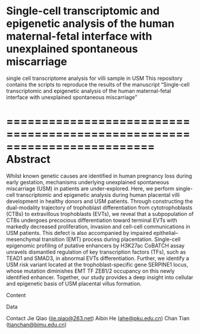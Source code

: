 # Single-cell transcriptomic and epigenetic analysis of the human maternal-fetal interface with unexplained spontaneous miscarriage 
single cell transcriptome analysis  for villi sample in USM
This repository contains the scripts to reproduce the results of the manuscript “Single-cell transcriptomic and epigenetic analysis of the human maternal-fetal interface with unexplained spontaneous miscarriage”

=========================================================================
Abstract
=========================================================================
Whilst known genetic causes are identified in human pregnancy loss during early gestation, mechanisms underlying unexplained spontaneous miscarriage (USM) in patients are under-explored. Here, we perform single-cell transcriptomic and epigenetic analysis during human placental villi development in healthy donors and USM patients. Through constructing the dual-modality trajectory of trophoblast differentiation from cytotrophoblasts (CTBs) to extravillous trophoblasts (EVTs), we reveal that a subpopulation of CTBs undergoes precocious differentiation toward terminal EVTs with markedly decreased proliferation, invasion and cell-cell communications in USM patients. This defect is also accompanied by impaired epithelial–mesenchymal transition (EMT) process during placentation. Single-cell epigenomic profiling of putative enhancers by H3K27ac CoBATCH assay unravels dismantled regulation of key transcription factors (TFs), such as TEAD1 and SMAD3, in abnormal EVTs differentiation. Further, we identify a USM risk variant located at the trophoblast-specific gene SERPINE1 locus, whose mutation diminishes EMT TF ZEB1/2 occupancy on this newly identified enhancer. Together, our study provides a deep insight into cellular and epigenetic basis of USM placental villus formation.


Content

Data

Contact
Jie Qiao (jie.qiao@263.net) 
Aibin He (ahe@pku.edu.cn)
Chan Tian (tianchan@bjmu.edu.cn)
